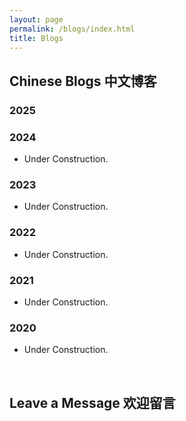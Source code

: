 ```yaml
---
layout: page
permalink: /blogs/index.html
title: Blogs
---
```


## Chinese Blogs 中文博客

### 2025

### 2024

- Under Construction.

### 2023

- Under Construction.

### 2022

- Under Construction.

### 2021

- Under Construction.

### 2020

- Under Construction.

<br>

## Leave a Message 欢迎留言

<br>

<br>

